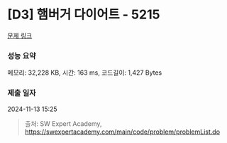 # [D3] 햄버거 다이어트 - 5215 

[문제 링크](https://swexpertacademy.com/main/code/problem/problemDetail.do?contestProbId=AWT-lPB6dHUDFAVT) 

### 성능 요약

메모리: 32,228 KB, 시간: 163 ms, 코드길이: 1,427 Bytes

### 제출 일자

2024-11-13 15:25



> 출처: SW Expert Academy, https://swexpertacademy.com/main/code/problem/problemList.do